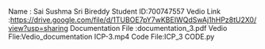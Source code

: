 Name : Sai Sushma Sri Bireddy
Student ID:700747557
Vedio   Link :https://drive.google.com/file/d/1TUBOE7pY7wKBEIWQdSwAj1hHPz8tU2X0/view?usp=sharing
Documentation File :documentation_3.pdf
Vedio Flie:Vedio_documentation ICP-3.mp4
Code File:ICP_3 CODE.py
